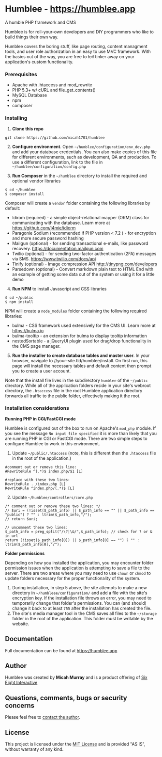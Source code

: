 # Humblee - <https://humblee.app>

A humble PHP framework and CMS

Humblee is for roll-your-own developers and DIY programmers who like to build things their own way.

Humblee covers the boring stuff, like page routing, content managment tools, and user role authorization in an easy to use MVC framework. With the basics out of the way, you are free to ~~toil~~ tinker away on your application's custom functionality.

### Prerequisites

* Apache with .htaccess and mod_rewrite
* PHP 5.3+ w/ cURL and file_get_contents()
* MySQL Database
* npm
* composer


### Installing


1. **Clone this repo**
```
git clone https://github.com/micah1701/humblee
```

2. **Configure environment**. Open `~/humblee/configuration/env_dev.php` and add your database credentials.  You can also make copies of this file for different environments, such as development, QA and production. To use a different configuration, link to the file in `~/humblee/configuration/config.php`

3. **Run Composer** in the `~/humblee` directory to install the required and optional vendor libraries
```
$ cd ~/humblee
$ composer install
```
Composer will create a `vendor` folder containing the following libraries by default:
* Idirom (required) - a simple object-relational mapper (ORM) class for communicating with the database. Learn more at <https://github.com/j4mie/idiorm>
* Paragonie Sodium (recommended if PHP version < 7.2 ) - for encryption and more secure password hashing
* Mailgun (optional) - for sending transactional e-mails, like password recovery. <https://documentation.mailgun.com>
* Twilio (optional) - for sending two-factor authentication (2FA) messages via SMS. <https://www.twilio.com/docs/api>
* Tinify (optional) - Image compression API <http://tinypng.com/developers>
* Parsedown (optional) - Convert markdown plain text to HTML
End with an example of getting some data out of the system or using it for a little demo

4. **Run NPM** to install Javascript and CSS libraries
```
$ cd ~/public
$ npm install
```
NPM will create a `node_modules` folder containing the following required libraries:
* bulma - CSS framework used extensively for the CMS UI. Learn more at <https://bulma.io>
* bulma-tooltip - an extension for bulma to display tooltip information
* nestedSortable - a jQueryUI plugin used for drag/drop functionality in the CMS page manager.

5. **Run the installer to create database tables and master user**. In your browser, navigate to //your-site.tld/humblee/install.  On first run, this page will install the necessary tables and default content then prompt you to create a user account.

Note that the install file lives in the subdirectory `humblee` of the `~/public` directory.  While all of the application folders reside in your site's webroot directory, the `.htaccess` file in the root Humblee application directory forwards all traffic to the public folder, effectively making it the root.

### Installation considerations
**Running PHP in CGI/FastCGI mode**

Humblee is configured out of the box to run on Apache's `mod_php` module.  If you see the message `No input file specified` it is more than likely that you are running PHP in CGI or FastCGI mode.  There are two simple steps to configure Humblee to work in this environment.
1. Update `~/public/.htaccess` (note, this is different then the `.htaccess` file in the root of the application.)
```
#comment out or remove this line:
#RewriteRule ^(.*)$ index.php/$1 [L]

#replace with these two lines:
RewriteRule . /index.php [L]
RewriteRule ^index.php/(.*)$ [L]
```
2. Update `~/humblee/controllers/core.php`
```
/* comment out or remove these two lines: */
// $uri = (!isset($_path_info) || $_path_info == "" || $_path_info == "public") ? "" : ltrim($_path_info,"/");
// return $uri;

// uncomment these two lines:
$_path_info = preg_split("/\?|\&/",$_path_info); // check for ? or & in url
return (!isset($_path_info[0]) || $_path_info[0] == "") ? "" : ltrim($_path_info[0],"/");
```

**Folder permissions**

Depending on how you installed the application, you may encounter folder permission issues when the application is attempting to save a file to the server.  There are two areas where you may need to use `chown` or `chmod` to update folders necessary for the proper functionality of the system.
1. During installation, in step 5 above, the site attempts to make a new directory in `~/humbleee/configuration/` and add a file with the site's encryption key.  If the installation file throws an error, you may need to temporarily change that folder's permissions.  You can (and should) change it back to at least `755` after the installation has created the file.
2. The site's media manager tool in the CMS saves all files to the `~/storage` folder in the root of the application. This folder must be writable by the website.

## Documentation
Full documentation can be found at <https://humblee.app>

## Author

Humblee was created by **Micah Murray** and is a product offering of [Six Eight Interactive](https://sixeightinteractive.com)

## Questions, comments, bugs or security concerns

Please feel free to [contact the author](https://sixeightinteractive.com/contact).


## License

This project is licensed under the [MIT License](https://opensource.org/licenses/MIT) and is provided "AS IS", without warranty of any kind.

